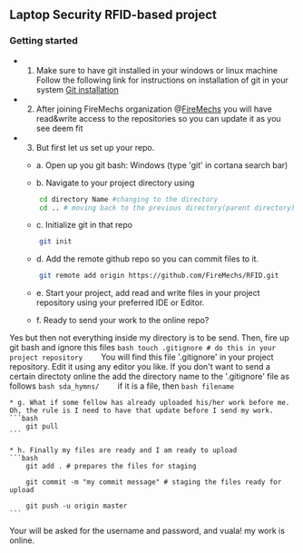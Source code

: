 ## Laptop Security RFID-based project

### Getting started

* 1. Make sure to have git installed in your windows or linux machine 
Follow the following link for instructions on installation of git in your system
[Git installation](https://git-scm.com/book/en/v2/Getting-Started-Installing-Git)

* 2. After joining FireMechs organization @[FireMechs](https://github.com/FireMechs) you will have read&write access to the repositories so you can update it as you see deem fit

* 3.  But first let us set up your repo. 

	* a. Open up you git bash: Windows (type 'git' in cortana search bar)

	* b. Navigate to your project directory using 
	```bash
		cd directory Name #changing to the directory
		cd .. # moving back to the previous directory(parent directory)
	```

	* c. Initialize git in that repo
	```bash
		git init
	```

	* d. Add the remote github repo so you can commit files to it.
	```bash 
		git remote add origin https://github.com/FireMechs/RFID.git

	``` 

	* e. Start your project, add read and write files in your project repository using your preferred IDE or Editor.
	
	* f. Ready to send your work to the online repo?

Yes  but then not everything inside my directory is to be send. Then, fire up git bash and ignore this files
	```bash
		touch .gitignore # do this in your project repository	
	```
You will find this file '.gitignore' in your project repository. Edit it using any editor you like. If you don't want to send a certain directoty online the add the directory name to the  '.gitignore' file as follows
	```bash
	sda_hymns/   
	```
if it is a file, then
	```bash
		filename
	```

	* g. What if some fellow has already uploaded his/her work before me. Oh, the rule is I need to have that update before I send my work.
	```bash
		git pull
	```

	* h. Finally my files are ready and I am ready to upload
	```bash
		git add . # prepares the files for staging

		git commit -m "my commit message" # staging the files ready for upload

		git push -u origin master
	```

Your will be asked for the username and password, and vuala! my work is online.
